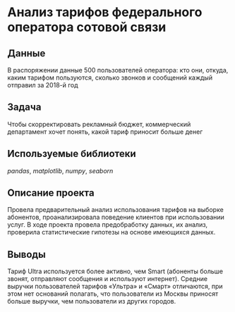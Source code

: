 # Анализ тарифов федерального оператора сотовой связи

## Данные

В распоряжении данные 500 пользователей оператора: кто они, откуда, каким тарифом пользуются, сколько звонков и сообщений каждый отправил за 2018-й год

## Задача

Чтобы скорректировать рекламный бюджет, коммерческий департамент хочет понять, какой тариф приносит больше денег

## Используемые библиотеки

*pandas*, *matplotlib*, *numpy*, *seaborn*

## Описание проекта

Провела предварительный анализ использования тарифов на выборке абонентов, проанализировала поведение клиентов при использовании услуг. В ходе проекта провела предобработку данных, их анализ, проверила статистические гипотезы на основе имеющихся данных.

## Выводы

Тариф Ultra используется более активно, чем Smart (абоненты больше звонят, отправляют сообщения и используют интернет). Средние выручки пользователей тарифов «Ультра» и «Смарт» отличаются, при этом нет оснований полагать, что пользователи из Москвы приносят больше выручки, чем пользователи из других городов.
